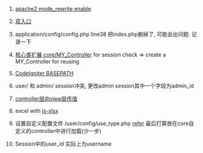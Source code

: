 1. [apache2 mode_rewrite enable](https://www.digitalocean.com/community/tutorials/how-to-set-up-mod_rewrite-for-apache-on-ubuntu-14-04)

2. [双入口](http://csser.work/09/23/2016/php-ci-entrance/#方案2-文件夹归类)

3. application/config/config.php line38 把index.php删掉了, 可能会出问题. 记录一下

4. [核心类扩展 core/MY_Controller](http://stackoverflow.com/questions/3678798/codeigniter-check-for-user-session-in-every-controller)
  for session check => create a MY_Controller for reusing

5. [CodeIgniter BASEPATH](http://stackoverflow.com/questions/26990196/codeigniter-basepath)

6. user/ 和 admin/ session冲突, 更改admin session其中一个字段为admin_id

7. [controller层向view层传值](http://stackoverflow.com/questions/12294527/passing-variable-from-controller-to-view-in-codeigniter)

8. excel with [js-xlsx](https://github.com/SheetJS/js-xlsx)

9. 设置自定义配置文件 /user/config/use_type.php
[refer](http://codeigniter.org.cn/user_guide/libraries/config.html)
最后打算放在core自定义的controller中进行加载(少一步)

10. Session中的user_id 实际上为username